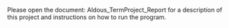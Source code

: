Please open the document: Aldous_TermProject_Report for a description of this project and instructions on how to run the program. 